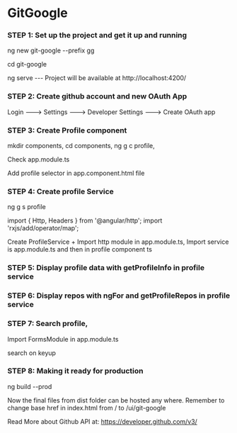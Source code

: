# GitGoogle

### STEP 1: Set up the project and get it up and running

ng new git-google --prefix gg

cd git-google

ng serve --- Project will be available at http://localhost:4200/

### STEP 2: Create github account and new OAuth App

Login ---> Settings ---> Developer Settings ---> Create OAuth app

### STEP 3: Create Profile component

mkdir components,   cd components,   ng g c profile,   

Check app.module.ts

Add profile selector <gg-profile></gg-profile> in app.component.html file

### STEP 4: Create profile Service

ng g s profile

import { Http, Headers } from '@angular/http'; 
import 'rxjs/add/operator/map';

Create ProfileService + Import http module in app.module.ts, Import service is app.module.ts and then in profile component ts

### STEP 5: Display profile data with getProfileInfo in profile service

### STEP 6: Display repos with ngFor and getProfileRepos in profile service

### STEP 7: Search profile,

Import FormsModule in app.module.ts

search on keyup

### STEP 8: Making it ready for production

ng build --prod

Now the final files from dist folder can be hosted any where. Remember to change base href in index.html from / to /ui/git-google

Read More about Github API at:
https://developer.github.com/v3/